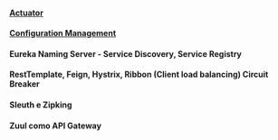 #### [Actuator](actuator.md)

#### [Configuration Management](https://medium.com/codigorefinado/3-padr%C3%B5es-em-microservi%C3%A7os-servidor-de-configura%C3%A7%C3%A3o-2f89902d0314)

#### Eureka Naming Server - Service Discovery, Service Registry

#### RestTemplate, Feign, Hystrix, Ribbon (Client load balancing) Circuit Breaker

#### Sleuth e Zipking

#### Zuul como API Gateway
